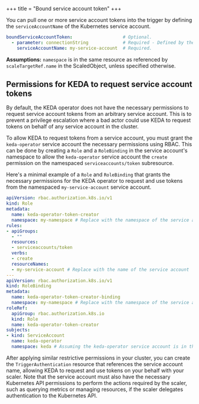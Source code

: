 +++
title = "Bound service account token"
+++

You can pull one or more service account tokens into the trigger by defining the `serviceAccountName` of the Kubernetes service account.

```yaml
boundServiceAccountToken:                   # Optional.
  - parameter: connectionString             # Required - Defined by the scale trigger
    serviceAccountName: my-service-account  # Required.
```

**Assumptions:** `namespace` is in the same resource as referenced by `scaleTargetRef.name` in the ScaledObject, unless specified otherwise.

## Permissions for KEDA to request service account tokens

By default, the KEDA operator does not have the necessary permissions to request service account tokens from an arbitrary service account. This is to prevent a privilege escalation where a bad actor could use KEDA to request tokens on behalf of any service account in the cluster.

To allow KEDA to request tokens from a service account, you must grant the `keda-operator` service account the necessary permissions using RBAC. This can be done by creating a `Role` and a `RoleBinding` in the service account's namespace to allow the `keda-operator` service account the `create` permission on the namespaced `serviceaccounts/token` subresource.

Here's a minimal example of a `Role` and `RoleBinding` that grants the necessary permissions for the KEDA operator to request and use tokens from the namespaced `my-service-account` service account.

```yaml
apiVersion: rbac.authorization.k8s.io/v1
kind: Role
metadata:
  name: keda-operator-token-creator
  namespace: my-namespace # Replace with the namespace of the service account
rules:
- apiGroups:
  - ""
  resources:
  - serviceaccounts/token
  verbs:
  - create
  resourceNames:
  - my-service-account # Replace with the name of the service account
---
apiVersion: rbac.authorization.k8s.io/v1
kind: RoleBinding
metadata:
  name: keda-operator-token-creator-binding
  namespace: my-namespace # Replace with the namespace of the service account
roleRef:
  apiGroup: rbac.authorization.k8s.io
  kind: Role
  name: keda-operator-token-creator
subjects:
- kind: ServiceAccount
  name: keda-operator
  namespace: keda # Assuming the keda-operator service account is in the keda namespace
```

After applying similar restrictive permissions in your cluster, you can create the `TriggerAuthentication` resource that references the service account name, allowing KEDA to request and use tokens on your behalf with your scaler. Note that the service account must also have the necessary Kubernetes API permissions to perform the actions required by the scaler, such as querying metrics or managing resources, if the scaler delegates authentication to the Kubernetes API.
